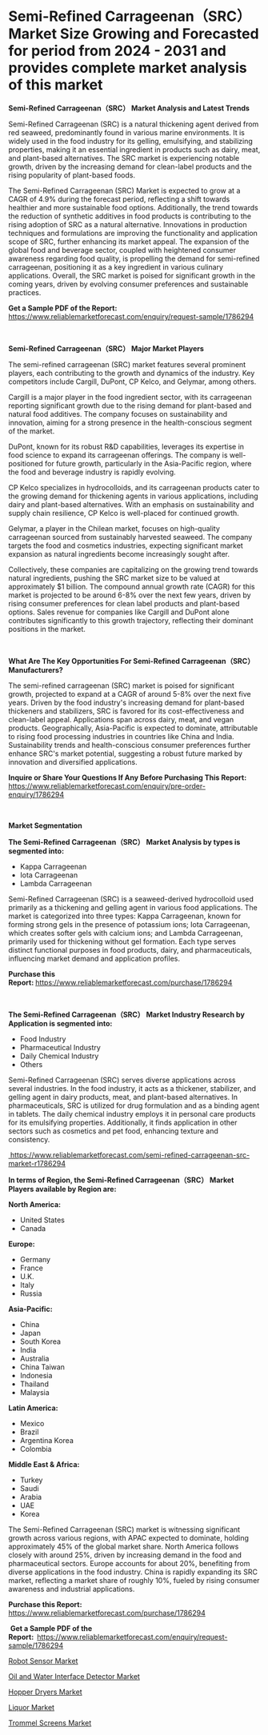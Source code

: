<p><h1>Semi-Refined Carrageenan（SRC） Market Size Growing and Forecasted for period from 2024 - 2031 and provides complete market analysis of this market</h1></p><p><strong>Semi-Refined Carrageenan（SRC） Market Analysis and Latest Trends</strong></p>
<p><p>Semi-Refined Carrageenan (SRC) is a natural thickening agent derived from red seaweed, predominantly found in various marine environments. It is widely used in the food industry for its gelling, emulsifying, and stabilizing properties, making it an essential ingredient in products such as dairy, meat, and plant-based alternatives. The SRC market is experiencing notable growth, driven by the increasing demand for clean-label products and the rising popularity of plant-based foods.</p><p>The Semi-Refined Carrageenan (SRC) Market is expected to grow at a CAGR of 4.9% during the forecast period, reflecting a shift towards healthier and more sustainable food options. Additionally, the trend towards the reduction of synthetic additives in food products is contributing to the rising adoption of SRC as a natural alternative. Innovations in production techniques and formulations are improving the functionality and application scope of SRC, further enhancing its market appeal. The expansion of the global food and beverage sector, coupled with heightened consumer awareness regarding food quality, is propelling the demand for semi-refined carrageenan, positioning it as a key ingredient in various culinary applications. Overall, the SRC market is poised for significant growth in the coming years, driven by evolving consumer preferences and sustainable practices.</p></p>
<p><strong>Get a Sample PDF of the Report:&nbsp;</strong> <a href="https://www.reliablemarketforecast.com/enquiry/request-sample/1786294?utm_campaign=1129&utm_medium=2&utm_source=Github&utm_content=ia&utm_term=19122024&utm_id=semi-refined-carrageenansrc">https://www.reliablemarketforecast.com/enquiry/request-sample/1786294</a></p>
<p>&nbsp;</p>
<p><strong>Semi-Refined Carrageenan（SRC） Major Market Players</strong></p>
<p><p>The semi-refined carrageenan (SRC) market features several prominent players, each contributing to the growth and dynamics of the industry. Key competitors include Cargill, DuPont, CP Kelco, and Gelymar, among others.</p><p>Cargill is a major player in the food ingredient sector, with its carrageenan reporting significant growth due to the rising demand for plant-based and natural food additives. The company focuses on sustainability and innovation, aiming for a strong presence in the health-conscious segment of the market.</p><p>DuPont, known for its robust R&D capabilities, leverages its expertise in food science to expand its carrageenan offerings. The company is well-positioned for future growth, particularly in the Asia-Pacific region, where the food and beverage industry is rapidly evolving.</p><p>CP Kelco specializes in hydrocolloids, and its carrageenan products cater to the growing demand for thickening agents in various applications, including dairy and plant-based alternatives. With an emphasis on sustainability and supply chain resilience, CP Kelco is well-placed for continued growth.</p><p>Gelymar, a player in the Chilean market, focuses on high-quality carrageenan sourced from sustainably harvested seaweed. The company targets the food and cosmetics industries, expecting significant market expansion as natural ingredients become increasingly sought after.</p><p>Collectively, these companies are capitalizing on the growing trend towards natural ingredients, pushing the SRC market size to be valued at approximately $1 billion. The compound annual growth rate (CAGR) for this market is projected to be around 6-8% over the next few years, driven by rising consumer preferences for clean label products and plant-based options. Sales revenue for companies like Cargill and DuPont alone contributes significantly to this growth trajectory, reflecting their dominant positions in the market.</p></p>
<p>&nbsp;</p>
<p><strong>What Are The Key Opportunities For Semi-Refined Carrageenan（SRC） Manufacturers?</strong></p>
<p><p>The semi-refined carrageenan (SRC) market is poised for significant growth, projected to expand at a CAGR of around 5-8% over the next five years. Driven by the food industry's increasing demand for plant-based thickeners and stabilizers, SRC is favored for its cost-effectiveness and clean-label appeal. Applications span across dairy, meat, and vegan products. Geographically, Asia-Pacific is expected to dominate, attributable to rising food processing industries in countries like China and India. Sustainability trends and health-conscious consumer preferences further enhance SRC's market potential, suggesting a robust future marked by innovation and diversified applications.</p></p>
<p><strong>Inquire or Share Your Questions If Any Before Purchasing This Report:</strong> <a href="https://www.reliablemarketforecast.com/enquiry/pre-order-enquiry/1786294?utm_campaign=1129&utm_medium=2&utm_source=Github&utm_content=ia&utm_term=19122024&utm_id=semi-refined-carrageenansrc">https://www.reliablemarketforecast.com/enquiry/pre-order-enquiry/1786294</a></p>
<p>&nbsp;</p>
<p><strong>Market Segmentation</strong></p>
<p><strong>The Semi-Refined Carrageenan（SRC） Market Analysis by types is segmented into:</strong></p>
<p><ul><li>Kappa Carrageenan</li><li>Iota Carrageenan</li><li>Lambda Carrageenan</li></ul></p>
<p><p>Semi-Refined Carrageenan (SRC) is a seaweed-derived hydrocolloid used primarily as a thickening and gelling agent in various food applications. The market is categorized into three types: Kappa Carrageenan, known for forming strong gels in the presence of potassium ions; Iota Carrageenan, which creates softer gels with calcium ions; and Lambda Carrageenan, primarily used for thickening without gel formation. Each type serves distinct functional purposes in food products, dairy, and pharmaceuticals, influencing market demand and application profiles.</p></p>
<p><strong>Purchase this Report:&nbsp;</strong><a href="https://www.reliablemarketforecast.com/purchase/1786294?utm_campaign=1129&utm_medium=2&utm_source=Github&utm_content=ia&utm_term=19122024&utm_id=semi-refined-carrageenansrc">https://www.reliablemarketforecast.com/purchase/1786294</a></p>
<p>&nbsp;</p>
<p><strong>The Semi-Refined Carrageenan（SRC） Market Industry Research by Application is segmented into:</strong></p>
<p><ul><li>Food Industry</li><li>Pharmaceutical Industry</li><li>Daily Chemical Industry</li><li>Others</li></ul></p>
<p><p>Semi-Refined Carrageenan (SRC) serves diverse applications across several industries. In the food industry, it acts as a thickener, stabilizer, and gelling agent in dairy products, meat, and plant-based alternatives. In pharmaceuticals, SRC is utilized for drug formulation and as a binding agent in tablets. The daily chemical industry employs it in personal care products for its emulsifying properties. Additionally, it finds application in other sectors such as cosmetics and pet food, enhancing texture and consistency.</p></p>
<p><a href="https://www.reliablemarketforecast.com/semi-refined-carrageenan-src-market-r1786294?utm_campaign=1129&utm_medium=2&utm_source=Github&utm_content=ia&utm_term=19122024&utm_id=semi-refined-carrageenansrc">&nbsp;https://www.reliablemarketforecast.com/semi-refined-carrageenan-src-market-r1786294</a></p>
<p><strong>In terms of Region, the Semi-Refined Carrageenan（SRC） Market Players available by Region are:</strong></p>
<p>
    <p> <strong> North America: </strong>
        <ul>
            <li>United States</li>
            <li>Canada</li>
        </ul>
        </p> 
    <p> <strong> Europe: </strong>
        <ul>
            <li>Germany</li>
            <li>France</li>
            <li>U.K.</li>
            <li>Italy</li>
            <li>Russia</li>
        </ul>
        </p> 
    <p> <strong> Asia-Pacific: </strong>
        <ul>
            <li>China</li>
            <li>Japan</li>
            <li>South Korea</li>
            <li>India</li>
            <li>Australia</li>
            <li>China Taiwan</li>
            <li>Indonesia</li>
            <li>Thailand</li>
            <li>Malaysia</li>
        </ul>
        </p> 
    <p> <strong> Latin America: </strong>
        <ul>
            <li>Mexico</li>
            <li>Brazil</li>
            <li>Argentina Korea</li>
            <li>Colombia</li>
        </ul>
        </p> 
    <p> <strong> Middle East & Africa: </strong>
        <ul>
            <li>Turkey</li>
            <li>Saudi</li>
            <li>Arabia</li>
            <li>UAE</li>
            <li>Korea</li>
        </ul>
    </p>
    </p>
<p><p>The Semi-Refined Carrageenan (SRC) market is witnessing significant growth across various regions, with APAC expected to dominate, holding approximately 45% of the global market share. North America follows closely with around 25%, driven by increasing demand in the food and pharmaceutical sectors. Europe accounts for about 20%, benefiting from diverse applications in the food industry. China is rapidly expanding its SRC market, reflecting a market share of roughly 10%, fueled by rising consumer awareness and industrial applications.</p></p>
<p><strong>Purchase this Report: </strong><a href="https://www.reliablemarketforecast.com/purchase/1786294?utm_campaign=1129&utm_medium=2&utm_source=Github&utm_content=ia&utm_term=19122024&utm_id=semi-refined-carrageenansrc">https://www.reliablemarketforecast.com/purchase/1786294</a></p>
<p>&nbsp;<strong>Get a Sample PDF of the Report:&nbsp;&nbsp;</strong><a href="https://www.reliablemarketforecast.com/enquiry/request-sample/1786294?utm_campaign=1129&utm_medium=2&utm_source=Github&utm_content=ia&utm_term=19122024&utm_id=semi-refined-carrageenansrc">https://www.reliablemarketforecast.com/enquiry/request-sample/1786294</a></p>
<p><strong></strong></p>
<p><p><a href="https://www.linkedin.com/pulse/driving-forces-behind-robot-sensor-market-expansion-expected-ynlof?utm_campaign=1129&utm_medium=2&utm_source=Github&utm_content=ia&utm_term=19122024&utm_id=semi-refined-carrageenansrc">Robot Sensor Market</a></p><p><a href="https://github.com/GroverBarry/Market-Research-Report-List-7/blob/main/oil-and-water-interface-detector-market.md?utm_campaign=1129&utm_medium=2&utm_source=Github&utm_content=ia&utm_term=19122024&utm_id=semi-refined-carrageenansrc">Oil and Water Interface Detector Market</a></p><p><a href="https://www.linkedin.com/pulse/projected-revenue-market-growth-hopper-dryers-industry-74-cagr-oq4df?utm_campaign=1129&utm_medium=2&utm_source=Github&utm_content=ia&utm_term=19122024&utm_id=semi-refined-carrageenansrc">Hopper Dryers Market</a></p><p><a href="https://www.linkedin.com/pulse/analysis-liquor-market-fueled-growth-cagr-101-from-2024-2031-sijjf?utm_campaign=1129&utm_medium=2&utm_source=Github&utm_content=ia&utm_term=19122024&utm_id=semi-refined-carrageenansrc">Liquor Market</a></p><p><a href="https://www.linkedin.com/pulse/technological-insights-growth-trends-trommel-screens-market-cagr-bpqlf?utm_campaign=1129&utm_medium=2&utm_source=Github&utm_content=ia&utm_term=19122024&utm_id=semi-refined-carrageenansrc">Trommel Screens Market</a></p></p>
